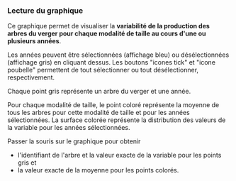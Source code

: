 ### Lecture du graphique

Ce graphique permet de visualiser la **variabilité de la production des arbres du verger pour chaque modalité de taille au cours d'une ou plusieurs années**. 

Les années peuvent être sélectionnées (affichage bleu) ou désélectionnées (affichage gris) en cliquant dessus. Les boutons "icones tick" et "icone poubelle" permettent de tout sélectionner ou tout désélectionner, respectivement.

Chaque point gris représente un arbre du verger et une année. 

Pour chaque modalité de taille, le point coloré représente la moyenne de tous les arbres pour cette modalité de taille et pour les années sélectionnées. La surface colorée représente la distribution des valeurs de la variable pour les années sélectionnées.

Passer la souris sur le graphique pour obtenir 
- l'identifiant de l'arbre et la valeur exacte de la variable pour les points gris et
- la valeur exacte de la moyenne pour les points colorés.
